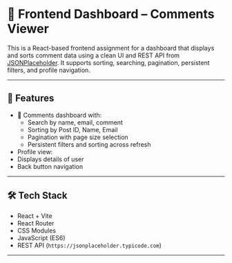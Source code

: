 # 🧾 Frontend Dashboard – Comments Viewer

This is a React-based frontend assignment for a dashboard that displays and sorts comment data using a clean UI and REST API from [JSONPlaceholder](https://jsonplaceholder.typicode.com/). It supports sorting, searching, pagination, persistent filters, and profile navigation.

---

## 🚀 Features


- 📄 Comments dashboard with:
  - Search by name, email, comment
  - Sorting by Post ID, Name, Email
  - Pagination with page size selection
  - Persistent filters and sorting across refresh
-  Profile view:
  - Displays details of user
  - Back button navigation

---

## 🛠️ Tech Stack

- React + Vite
- React Router
- CSS Modules
- JavaScript (ES6)
- REST API (`https://jsonplaceholder.typicode.com`)

---



